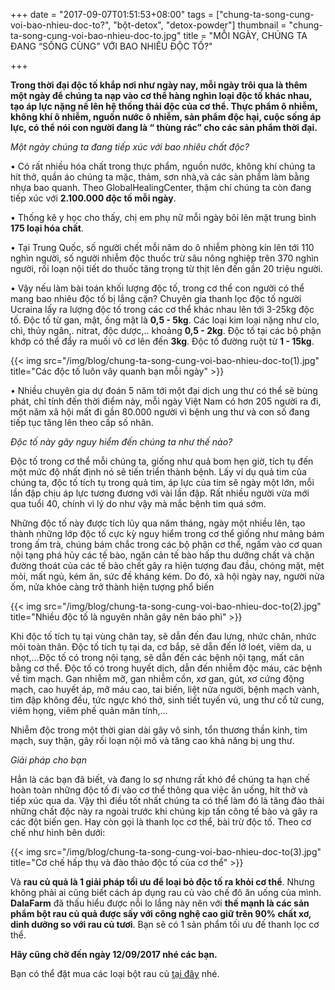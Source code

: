 +++
date = "2017-09-07T01:51:53+08:00"
tags = ["chung-ta-song-cung-voi-bao-nhieu-doc-to?", "bột-detox", "detox-powder"]
thumbnail = "chung-ta-song-cung-voi-bao-nhieu-doc-to.jpg"
title = "MỖI NGÀY, CHÚNG TA ĐANG “SỐNG CÙNG” VỚI BAO NHIÊU ĐỘC TỐ?"

+++

**Trong thời đại độc tố khắp nơi như ngày nay, mỗi ngày trôi qua là thêm một ngày để chúng ta nạp vào cơ thể hàng nghìn loại độc tố khác nhau, tạo áp lực nặng nề lên hệ thống thải độc của cơ thể. Thực phẩm ô nhiễm, không khí ô nhiễm, nguồn nước ô nhiễm, sản phẩm độc hại, cuộc sống áp lực, có thể nói con người đang là “ thùng rác” cho các sản phẩm thời đại.**

*Một ngày chúng ta đang tiếp xúc với bao nhiêu chất độc?*

•	Có rất nhiều hóa chất trong thực phẩm, nguồn nước, không khí chúng ta hít thở, quần áo chúng ta mặc, thảm, sơn nhà,và các sản phẩm làm bằng nhựa bao quanh. Theo GlobalHealingCenter, thậm chí chúng ta còn đang tiếp xúc với **2.100.000 độc tố mỗi ngày**.

•	Thống kê y học cho thấy, chị em phụ nữ mỗi ngày bôi lên mặt trung bình **175 loại hóa chất**.

•	Tại Trung Quốc, số người chết mỗi năm do ô nhiễm phòng kín lên tới 110 nghìn người, số người nhiễm độc thuốc trừ sâu nông nghiệp trên 370 nghìn người, rối loạn nội tiết do thuốc tăng trọng từ thịt lên đến gần 20 triệu người.

•	Vậy nếu làm bài toán khối lượng độc tố, trong cơ thể con người có thể mang bao nhiêu độc tố bị lắng cặn? Chuyên gia thanh lọc độc tố người Ucraina lấy ra lượng độc tố trong các cơ thể khác nhau lên tới 3-25kg độc tố. Độc tố từ gan, mật, ống mật là **0,5 - 5kg**. Các loại kim loại nặng như  clo, chì, thủy ngân,. nitrat, độc dược,.. khoảng **0,5 - 2kg**.
Độc tố tại các bộ phận khớp có thể đẩy ra muối vô cơ lên đến **3kg**. Độc tố đường ruột từ **1 - 15kg**.

{{< img src="/img/blog/chung-ta-song-cung-voi-bao-nhieu-doc-to(1).jpg" title="Các độc tố luôn vây quanh bạn mỗi ngày" >}}

•	Nhiều chuyên gia dự đoán 5 năm tới một đại dịch ung thư có thể sẽ bùng phát, chỉ tính đến thời điểm này, mỗi ngày Việt Nam có hơn 205 người ra đi, một năm xã hội mất đi gần 80.000 người vì bệnh ung thư và con số đang tiếp tục tăng lên theo cấp số nhân.

*Độc tố này gây nguy hiểm đến chúng ta như thế nào?*

Độc tố trong cơ thể mỗi chúng ta, giống như quả bom hẹn giờ, tích tụ đến một mức độ nhất định nó sẽ tiến triển thành bệnh. Lấy ví dụ quả tim của chúng ta, độc tố tích tụ trong quả tim, áp lực của tim sẽ ngày một lớn, mỗi lần đập chịu áp lực tương đương với vài lần đập. Rất nhiều người vừa mới qua tuổi 40, chính vì lý do như vậy mà mắc bệnh tim quá sớm.

Những độc tố này được tích lũy qua năm tháng, ngày một nhiều lên, tạo thành những lớp độc tố cực kỳ nguy hiểm trong cơ thể giống như mảng bám trong ấm trà, chúng bám chắc trong các bộ phận cơ thể, ngấm vào cơ quan nội tạng phá hủy các tế bào, ngăn cản tế bào hấp thu dưỡng chất và chặn đường thoát của các tế bào chết gây ra hiện tượng đau đầu, chóng mặt, mệt mỏi, mất ngủ, kém ăn, sức đề kháng kém. Do đó, xã hội ngày nay, người nửa ốm, nửa khỏe càng trở thành hiện tượng phổ biến

{{< img src="/img/blog/chung-ta-song-cung-voi-bao-nhieu-doc-to(2).jpg" title="Nhiều độc tố là nguyên nhân gây nên báo phì" >}}

Khi độc tố tích tụ tại vùng chân tay, sẽ dẫn đến đau lưng, nhức chân, nhức mỏi toàn thân. Độc tố tích tụ tại da, cơ bắp, sẽ dẵn đến lở loét, viêm da, u nhọt,...Độc tố có trong nội tạng, sẽ dẫn đến các bệnh nội tạng, mất cân bằng cơ thể. Độc tố có trong huyết dịch, dẫn đến nhiễm độc máu, các bệnh về tim mạch. Gan nhiễm mỡ, gan nhiễm cồn, xơ gan, gút, xơ cứng động mạch, cao huyết áp, mỡ máu cao, tai biến, liệt nửa người, bệnh mạch vành, tim đập không đều, tức ngực khó thở, sinh tiết tuyến vú,  ung thư cổ tử cung, viêm họng, viêm phế quản mãn tính,...

Nhiễm độc trong một thời gian dài gây vô sinh, tổn thương thần kinh, tim mạch, suy thận, gây rối loạn nội mô và tăng cao khả năng bị ung thư.

*Giải pháp cho bạn*

Hẳn là các bạn đã biết, và đang lo sợ nhưng rất khó để chúng ta hạn chế hoàn toàn những độc tố đi vào cơ thể thông qua việc ăn uống, hít thở  và tiếp xúc qua da. Vậy thì điều tốt nhất chúng ta có thể làm đó là tăng đào thải những chất độc này ra ngoài trước khi chúng kịp tấn công tế bào và gây ra các đột biến gen. Hay còn gọi là thanh lọc cơ thể, bài trừ độc tố. Theo cơ chế như hình bên dưới:

{{< img src="/img/blog/chung-ta-song-cung-voi-bao-nhieu-doc-to(3).jpg" title="Cơ chế hấp thụ và đào thảo độc tố của cơ thể" >}}

Và **rau củ quả là 1 giải pháp tối ưu để loại bỏ độc tố ra khỏi cơ thể**.
Nhưng không phải ai cũng biết cách áp dụng rau củ vào chế đô ăn uống của mình.
**DalaFarm** đã thấu hiểu được nỗi lo lắng này nên với **thế mạnh là các sản phẩm bột rau củ quả được sấy với công nghệ cao giữ trên 90% chất xơ, dinh dưỡng so với rau củ tươi**.
Bạn sẽ có 1 sản phẩm tối ưu đế thanh lọc cơ thể.

**Hãy cũng chờ đến ngày 12/09/2017 nhé các bạn.**
 
Bạn có thể đặt mua các loại bột rau củ [tại đây](/san-pham) nhé.